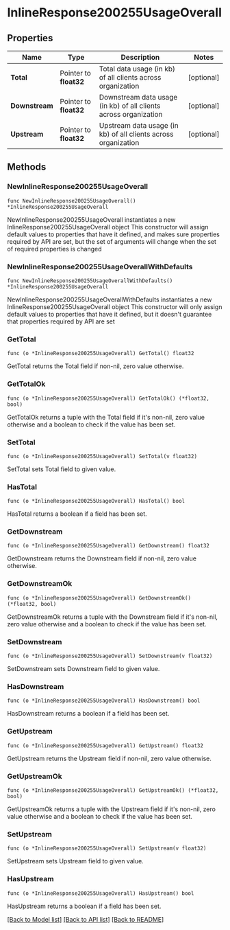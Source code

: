 # InlineResponse200255UsageOverall

## Properties

Name | Type | Description | Notes
------------ | ------------- | ------------- | -------------
**Total** | Pointer to **float32** | Total data usage (in kb) of all clients across organization | [optional] 
**Downstream** | Pointer to **float32** | Downstream data usage (in kb) of all clients across organization | [optional] 
**Upstream** | Pointer to **float32** | Upstream data usage (in kb) of all clients across organization | [optional] 

## Methods

### NewInlineResponse200255UsageOverall

`func NewInlineResponse200255UsageOverall() *InlineResponse200255UsageOverall`

NewInlineResponse200255UsageOverall instantiates a new InlineResponse200255UsageOverall object
This constructor will assign default values to properties that have it defined,
and makes sure properties required by API are set, but the set of arguments
will change when the set of required properties is changed

### NewInlineResponse200255UsageOverallWithDefaults

`func NewInlineResponse200255UsageOverallWithDefaults() *InlineResponse200255UsageOverall`

NewInlineResponse200255UsageOverallWithDefaults instantiates a new InlineResponse200255UsageOverall object
This constructor will only assign default values to properties that have it defined,
but it doesn't guarantee that properties required by API are set

### GetTotal

`func (o *InlineResponse200255UsageOverall) GetTotal() float32`

GetTotal returns the Total field if non-nil, zero value otherwise.

### GetTotalOk

`func (o *InlineResponse200255UsageOverall) GetTotalOk() (*float32, bool)`

GetTotalOk returns a tuple with the Total field if it's non-nil, zero value otherwise
and a boolean to check if the value has been set.

### SetTotal

`func (o *InlineResponse200255UsageOverall) SetTotal(v float32)`

SetTotal sets Total field to given value.

### HasTotal

`func (o *InlineResponse200255UsageOverall) HasTotal() bool`

HasTotal returns a boolean if a field has been set.

### GetDownstream

`func (o *InlineResponse200255UsageOverall) GetDownstream() float32`

GetDownstream returns the Downstream field if non-nil, zero value otherwise.

### GetDownstreamOk

`func (o *InlineResponse200255UsageOverall) GetDownstreamOk() (*float32, bool)`

GetDownstreamOk returns a tuple with the Downstream field if it's non-nil, zero value otherwise
and a boolean to check if the value has been set.

### SetDownstream

`func (o *InlineResponse200255UsageOverall) SetDownstream(v float32)`

SetDownstream sets Downstream field to given value.

### HasDownstream

`func (o *InlineResponse200255UsageOverall) HasDownstream() bool`

HasDownstream returns a boolean if a field has been set.

### GetUpstream

`func (o *InlineResponse200255UsageOverall) GetUpstream() float32`

GetUpstream returns the Upstream field if non-nil, zero value otherwise.

### GetUpstreamOk

`func (o *InlineResponse200255UsageOverall) GetUpstreamOk() (*float32, bool)`

GetUpstreamOk returns a tuple with the Upstream field if it's non-nil, zero value otherwise
and a boolean to check if the value has been set.

### SetUpstream

`func (o *InlineResponse200255UsageOverall) SetUpstream(v float32)`

SetUpstream sets Upstream field to given value.

### HasUpstream

`func (o *InlineResponse200255UsageOverall) HasUpstream() bool`

HasUpstream returns a boolean if a field has been set.


[[Back to Model list]](../README.md#documentation-for-models) [[Back to API list]](../README.md#documentation-for-api-endpoints) [[Back to README]](../README.md)


